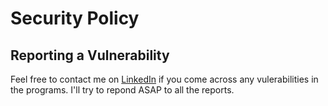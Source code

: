# Security Policy

## Reporting a Vulnerability

Feel free to contact me on <a href = "https://www.linkedin.com/in/prathamesh-patil-jalgaon">LinkedIn</a> if you come across any vulerabilities in the programs. I'll try to repond ASAP to all the reports.

